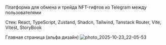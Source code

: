 Платформа для обмена и трейда NFT-гифтов из Telegram между пользователями

Стек: React, TypeScript, Zustand, Shadcn, Tailwind, Tanstack Router, Vite, Vitest, StoryBook

Главная страница (альфа дизайн)
![photo_2025-10-23_22-05-53](https://github.com/user-attachments/assets/497aa88f-c19c-4320-a008-cd43cc9d08bc)
